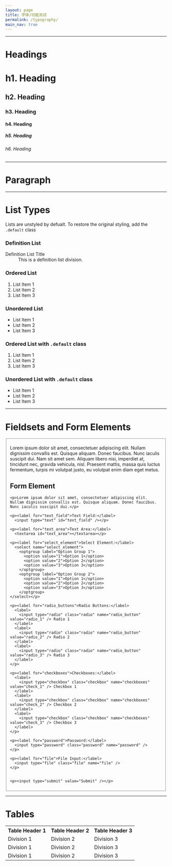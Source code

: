 ```yaml
---
layout: page
title: 字体/功能测试
permalink: /typography/
main_nav: true
---
```



<hr>

<h1 id="headings">Headings</h1>

<h1>h1. Heading</h1>
<h2>h2. Heading</h2>
<h3>h3. Heading</h3>
<h4>h4. Heading</h4>
<h5>h5. Heading</h5>
<h6>h6. Heading</h6>

<hr>

<h1 id="paragraph">Paragraph</h1>

<hr>

<h1 id="list_types">List Types</h1>

<p>Lists are unstyled by defualt. To restore the original styling, add the <code>.default</code> class</p>

<h3>Definition List</h3>
<dl>
  <dt>Definition List Title</dt>
  <dd>This is a definition list division.</dd>
</dl>

<h3>Ordered List</h3>
<ol>
  <li>List Item 1</li>
  <li>List Item 2</li>
  <li>List Item 3</li>
</ol>

<h3>Unordered List</h3>
<ul>
  <li>List Item 1</li>
  <li>List Item 2</li>
  <li>List Item 3</li>
</ul>

<h3>Ordered List with <code>.default</code> class</h3>
<ol class="default">
  <li>List Item 1</li>
  <li>List Item 2</li>
  <li>List Item 3</li>
</ol>

<h3>Unordered List with <code>.default</code> class</h3>
<ul class="default">
  <li>List Item 1</li>
  <li>List Item 2</li>
  <li>List Item 3</li>
</ul>

<hr>

<h1 id="form_elements">Fieldsets and Form Elements</h1>

<fieldset>
  <p>Lorem ipsum dolor sit amet, consectetuer adipiscing elit. Nullam dignissim convallis est. Quisque aliquam. Donec faucibus. Nunc iaculis suscipit dui. Nam sit amet sem. Aliquam libero nisi, imperdiet at, tincidunt nec, gravida vehicula, nisl. Praesent mattis, massa quis luctus fermentum, turpis mi volutpat justo, eu volutpat enim diam eget metus.</p>

  <form>
    <h2>Form Element</h2>

    <p>Lorem ipsum dolor sit amet, consectetuer adipiscing elit. Nullam dignissim convallis est. Quisque aliquam. Donec faucibus. Nunc iaculis suscipit dui.</p>

    <p><label for="text_field">Text Field:</label>
      <input type="text" id="text_field" /></p>

    <p><label for="text_area">Text Area:</label>
      <textarea id="text_area"></textarea></p>

    <p><label for="select_element">Select Element:</label>
      <select name="select_element">
        <optgroup label="Option Group 1">
          <option value="1">Option 1</option>
          <option value="2">Option 2</option>
          <option value="3">Option 3</option>
        </optgroup>
        <optgroup label="Option Group 2">
          <option value="1">Option 1</option>
          <option value="2">Option 2</option>
          <option value="3">Option 3</option>
        </optgroup>
    </select></p>

    <p><label for="radio_buttons">Radio Buttons:</label>
      <label>
        <input type="radio" class="radio" name="radio_button" value="radio_1" /> Radio 1
      </label>
      <label>
        <input type="radio" class="radio" name="radio_button" value="radio_2" /> Radio 2
      </label>
      <label>
        <input type="radio" class="radio" name="radio_button" value="radio_3" /> Radio 3
      </label>
    </p>

    <p><label for="checkboxes">Checkboxes:</label>
      <label>
        <input type="checkbox" class="checkbox" name="checkboxes" value="check_1" /> Checkbox 1
      </label>
      <label>
        <input type="checkbox" class="checkbox" name="checkboxes" value="check_2" /> Checkbox 2
      </label>
      <label>
        <input type="checkbox" class="checkbox" name="checkboxes" value="check_3" /> Checkbox 3
      </label>
    </p>

    <p><label for="password">Password:</label>
      <input type="password" class="password" name="password" />
    </p>

    <p><label for="file">File Input:</label>
      <input type="file" class="file" name="file" />
    </p>


    <p><input type="submit" value="Submit" /></p>
  </form>
</fieldset>

<hr>

<h1 id="tables">Tables</h1>

<table cellspacing="0" cellpadding="0">
  <tr>
    <th>Table Header 1</th><th>Table Header 2</th><th>Table Header 3</th>
  </tr>
  <tr>
    <td>Division 1</td><td>Division 2</td><td>Division 3</td>
  </tr>
  <tr class="even">
    <td>Division 1</td><td>Division 2</td><td>Division 3</td>
  </tr>
  <tr>
    <td>Division 1</td><td>Division 2</td><td>Division 3</td>
  </tr>
</table>
</div>
